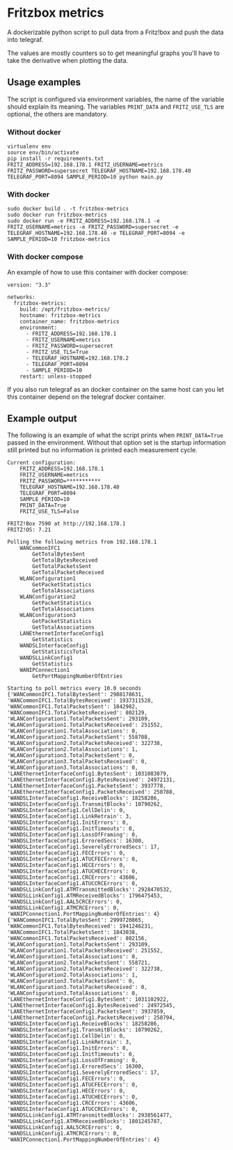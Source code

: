 # Fritzbox metrics
A dockerizable python script to pull data from a Fritz!box and push the data into telegraf.

The values are mostly counters so to get meaningful graphs you'll have to take the derivative when plotting the data.

## Usage examples
The script is configured via environment variables, the name of the variable should explain its meaning. The variables `PRINT_DATA` and `FRITZ_USE_TLS` are optional, the others are mandatory.

### Without docker
```
virtualenv env
source env/bin/activate
pip install -r requirements.txt
FRITZ_ADDRESS=192.168.178.1 FRITZ_USERNAME=metrics FRITZ_PASSWORD=supersecret TELEGRAF_HOSTNAME=192.168.178.40 TELEGRAF_PORT=8094 SAMPLE_PERIOD=10 python main.py
```

### With docker
```
sudo docker build . -t fritzbox-metrics
sudo docker run fritzbox-metrics
sudo docker run -e FRITZ_ADDRESS=192.168.178.1 -e FRITZ_USERNAME=metrics -e FRITZ_PASSWORD=supersecret -e TELEGRAF_HOSTNAME=192.168.178.40 -e TELEGRAF_PORT=8094 -e SAMPLE_PERIOD=10 fritzbox-metrics
```

### With docker compose
An example of how to use this container with docker compose:
```
version: "3.3"

networks:
  fritzbox-metrics:
    build: /opt/fritzbox-metrics/
    hostname: fritzbox-metrics
    container_name: fritzbox-metrics
    environment:
      - FRITZ_ADDRESS=192.168.178.1
      - FRITZ_USERNAME=metrics
      - FRITZ_PASSWORD=supersecret
      - FRITZ_USE_TLS=True
      - TELEGRAF_HOSTNAME=192.168.178.2
      - TELEGRAF_PORT=8094
      - SAMPLE_PERIOD=10
    restart: unless-stopped
```
If you also run telegraf as an docker container on the same host can you let this container depend on the telegraf docker container.

## Example output
The following is an example of what the script prints when `PRINT_DATA=True` passed in the environment. Without that option set is the startup information still printed but no information is printed each measurement cycle.
```
Current configuration:
	FRITZ_ADDRESS=192.168.178.1
	FRITZ_USERNAME=metrics
	FRITZ_PASSWORD=***********
	TELEGRAF_HOSTNAME=192.168.178.40
	TELEGRAF_PORT=8094
	SAMPLE_PERIOD=10
	PRINT_DATA=True
	FRITZ_USE_TLS=False

FRITZ!Box 7590 at http://192.168.178.1
FRITZ!OS: 7.21

Polling the following metrics from 192.168.178.1
	WANCommonIFC1
		GetTotalBytesSent
		GetTotalBytesReceived
		GetTotalPacketsSent
		GetTotalPacketsReceived
	WLANConfiguration1
		GetPacketStatistics
		GetTotalAssociations
	WLANConfiguration2
		GetPacketStatistics
		GetTotalAssociations
	WLANConfiguration3
		GetPacketStatistics
		GetTotalAssociations
	LANEthernetInterfaceConfig1
		GetStatistics
	WANDSLInterfaceConfig1
		GetStatisticsTotal
	WANDSLLinkConfig1
		GetStatistics
	WANIPConnection1
		GetPortMappingNumberOfEntries

Starting to poll metrics every 10.0 seconds
{'WANCommonIFC1.TotalBytesSent': 2988178631, 'WANCommonIFC1.TotalBytesReceived': 1937311528, 'WANCommonIFC1.TotalPacketsSent': 1842982, 'WANCommonIFC1.TotalPacketsReceived': 802129, 'WLANConfiguration1.TotalPacketsSent': 293109, 'WLANConfiguration1.TotalPacketsReceived': 251552, 'WLANConfiguration1.TotalAssociations': 0, 'WLANConfiguration2.TotalPacketsSent': 558708, 'WLANConfiguration2.TotalPacketsReceived': 322738, 'WLANConfiguration2.TotalAssociations': 1, 'WLANConfiguration3.TotalPacketsSent': 0, 'WLANConfiguration3.TotalPacketsReceived': 0, 'WLANConfiguration3.TotalAssociations': 0, 'LANEthernetInterfaceConfig1.BytesSent': 1031083879, 'LANEthernetInterfaceConfig1.BytesReceived': 24972131, 'LANEthernetInterfaceConfig1.PacketsSent': 3937778, 'LANEthernetInterfaceConfig1.PacketsReceived': 258788, 'WANDSLInterfaceConfig1.ReceiveBlocks': 18258286, 'WANDSLInterfaceConfig1.TransmitBlocks': 10790262, 'WANDSLInterfaceConfig1.CellDelin': 0, 'WANDSLInterfaceConfig1.LinkRetrain': 3, 'WANDSLInterfaceConfig1.InitErrors': 0, 'WANDSLInterfaceConfig1.InitTimeouts': 0, 'WANDSLInterfaceConfig1.LossOfFraming': 0, 'WANDSLInterfaceConfig1.ErroredSecs': 16300, 'WANDSLInterfaceConfig1.SeverelyErroredSecs': 17, 'WANDSLInterfaceConfig1.FECErrors': 0, 'WANDSLInterfaceConfig1.ATUCFECErrors': 0, 'WANDSLInterfaceConfig1.HECErrors': 0, 'WANDSLInterfaceConfig1.ATUCHECErrors': 0, 'WANDSLInterfaceConfig1.CRCErrors': 43606, 'WANDSLInterfaceConfig1.ATUCCRCErrors': 0, 'WANDSLLinkConfig1.ATMTransmittedBlocks': 2928470532, 'WANDSLLinkConfig1.ATMReceivedBlocks': 1796475453, 'WANDSLLinkConfig1.AAL5CRCErrors': 0, 'WANDSLLinkConfig1.ATMCRCErrors': 0, 'WANIPConnection1.PortMappingNumberOfEntries': 4}
{'WANCommonIFC1.TotalBytesSent': 2999720865, 'WANCommonIFC1.TotalBytesReceived': 1941246231, 'WANCommonIFC1.TotalPacketsSent': 1843038, 'WANCommonIFC1.TotalPacketsReceived': 802156, 'WLANConfiguration1.TotalPacketsSent': 293109, 'WLANConfiguration1.TotalPacketsReceived': 251552, 'WLANConfiguration1.TotalAssociations': 0, 'WLANConfiguration2.TotalPacketsSent': 558721, 'WLANConfiguration2.TotalPacketsReceived': 322738, 'WLANConfiguration2.TotalAssociations': 1, 'WLANConfiguration3.TotalPacketsSent': 0, 'WLANConfiguration3.TotalPacketsReceived': 0, 'WLANConfiguration3.TotalAssociations': 0, 'LANEthernetInterfaceConfig1.BytesSent': 1031102922, 'LANEthernetInterfaceConfig1.BytesReceived': 24972545, 'LANEthernetInterfaceConfig1.PacketsSent': 3937859, 'LANEthernetInterfaceConfig1.PacketsReceived': 258794, 'WANDSLInterfaceConfig1.ReceiveBlocks': 18258286, 'WANDSLInterfaceConfig1.TransmitBlocks': 10790262, 'WANDSLInterfaceConfig1.CellDelin': 0, 'WANDSLInterfaceConfig1.LinkRetrain': 3, 'WANDSLInterfaceConfig1.InitErrors': 0, 'WANDSLInterfaceConfig1.InitTimeouts': 0, 'WANDSLInterfaceConfig1.LossOfFraming': 0, 'WANDSLInterfaceConfig1.ErroredSecs': 16300, 'WANDSLInterfaceConfig1.SeverelyErroredSecs': 17, 'WANDSLInterfaceConfig1.FECErrors': 0, 'WANDSLInterfaceConfig1.ATUCFECErrors': 0, 'WANDSLInterfaceConfig1.HECErrors': 0, 'WANDSLInterfaceConfig1.ATUCHECErrors': 0, 'WANDSLInterfaceConfig1.CRCErrors': 43606, 'WANDSLInterfaceConfig1.ATUCCRCErrors': 0, 'WANDSLLinkConfig1.ATMTransmittedBlocks': 2938561477, 'WANDSLLinkConfig1.ATMReceivedBlocks': 1801245787, 'WANDSLLinkConfig1.AAL5CRCErrors': 0, 'WANDSLLinkConfig1.ATMCRCErrors': 0, 'WANIPConnection1.PortMappingNumberOfEntries': 4}
```
